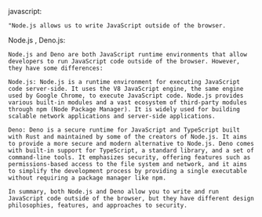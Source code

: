 javascript:

    "Node.js allows us to write JavaScript outside of the browser.


Node.js , Deno.js:
    
    Node.js and Deno are both JavaScript runtime environments that allow developers to run JavaScript code outside of the browser. However, they have some differences:

    Node.js: Node.js is a runtime environment for executing JavaScript code server-side. It uses the V8 JavaScript engine, the same engine used by Google Chrome, to execute JavaScript code. Node.js provides various built-in modules and a vast ecosystem of third-party modules through npm (Node Package Manager). It is widely used for building scalable network applications and server-side applications.

    Deno: Deno is a secure runtime for JavaScript and TypeScript built with Rust and maintained by some of the creators of Node.js. It aims to provide a more secure and modern alternative to Node.js. Deno comes with built-in support for TypeScript, a standard library, and a set of command-line tools. It emphasizes security, offering features such as permissions-based access to the file system and network, and it aims to simplify the development process by providing a single executable without requiring a package manager like npm.

    In summary, both Node.js and Deno allow you to write and run JavaScript code outside of the browser, but they have different design philosophies, features, and approaches to security.